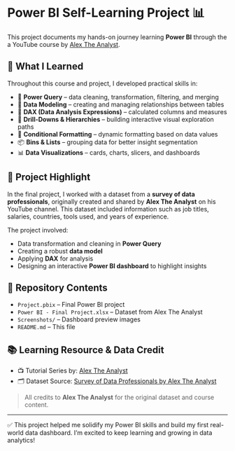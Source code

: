 # Power BI Self-Learning Project 📊

This project documents my hands-on journey learning **Power BI** through the a YouTube course by [Alex The Analyst](https://www.youtube.com/watch?v=g0m5sEHPU-s&list=PLUaB-1hjhk8HqnmK0gQhfmIdCbxwoAoys).

## 🚀 What I Learned

Throughout this course and project, I developed practical skills in:
- 🔄 **Power Query** – data cleaning, transformation, filtering, and merging
- 🔗 **Data Modeling** – creating and managing relationships between tables
- 🧠 **DAX (Data Analysis Expressions)** – calculated columns and measures
- 🔎 **Drill-Downs & Hierarchies** – building interactive visual exploration paths
- 🎯 **Conditional Formatting** – dynamic formatting based on data values
- 📦 **Bins & Lists** – grouping data for better insight segmentation
- 📊 **Data Visualizations** – cards, charts, slicers, and dashboards

## 💼 Project Highlight

In the final project, I worked with a dataset from a **survey of data professionals**, originally created and shared by **Alex The Analyst** on his YouTube channel. This dataset included information such as job titles, salaries, countries, tools used, and years of experience.

The project involved:
- Data transformation and cleaning in **Power Query**
- Creating a robust **data model**
- Applying **DAX** for analysis
- Designing an interactive **Power BI dashboard** to highlight insights

## 📁 Repository Contents

- `Project.pbix` – Final Power BI project  
- `Power BI - Final Project.xlsx` – Dataset from Alex The Analyst  
- `Screenshots/` – Dashboard preview images  
- `README.md` – This file

## 📚 Learning Resource & Data Credit

- 📺 Tutorial Series by: [Alex The Analyst](https://www.youtube.com/@AlexTheAnalyst)  
- 🗂 Dataset Source: [Survey of Data Professionals by Alex The Analyst](https://www.youtube.com/watch?v=g0m5sEHPU-s)

> All credits to **Alex The Analyst** for the original dataset and course content.

---

✅ This project helped me solidify my Power BI skills and build my first real-world data dashboard. I’m excited to keep learning and growing in data analytics!

